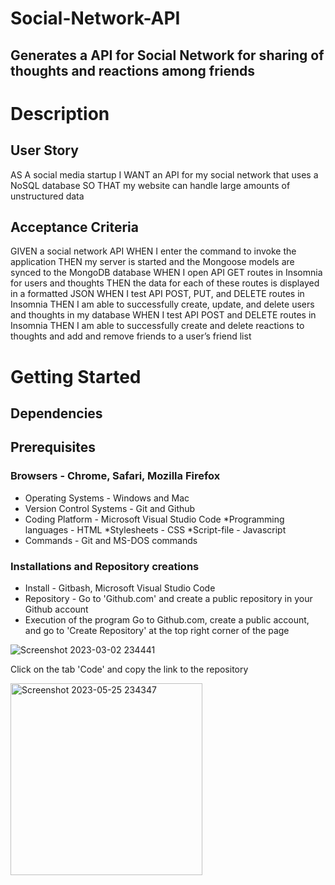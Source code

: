 # Social-Network-API
## Generates a API for Social Network for sharing of thoughts and reactions among friends
# Description
## User Story

AS A social media startup
I WANT an API for my social network that uses a NoSQL database
SO THAT my website can handle large amounts of unstructured data

## Acceptance Criteria

GIVEN a social network API
WHEN I enter the command to invoke the application
THEN my server is started and the Mongoose models are synced to the MongoDB database
WHEN I open API GET routes in Insomnia for users and thoughts
THEN the data for each of these routes is displayed in a formatted JSON
WHEN I test API POST, PUT, and DELETE routes in Insomnia
THEN I am able to successfully create, update, and delete users and thoughts in my database
WHEN I test API POST and DELETE routes in Insomnia
THEN I am able to successfully create and delete reactions to thoughts and add and remove friends to a user’s friend list

# Getting Started
## Dependencies
## Prerequisites
### Browsers - Chrome, Safari, Mozilla Firefox
* Operating Systems - Windows and Mac
* Version Control Systems - Git and Github
* Coding Platform - Microsoft Visual Studio Code *Programming languages - HTML *Stylesheets - CSS *Script-file - Javascript
* Commands - Git and MS-DOS commands
### Installations and Repository creations
* Install - Gitbash, Microsoft Visual Studio Code
* Repository - Go to 'Github.com' and create a public repository in your Github account
* Execution of the program
Go to Github.com, create a public account, and go to 'Create Repository' at the top right corner of the page

![Screenshot 2023-03-02 234441](https://user-images.githubusercontent.com/122113060/222635558-4c891feb-0494-4cb2-b0d9-42503ed83efa.png)

Click on the tab 'Code' and copy the link to the repository

<img width="307" alt="Screenshot 2023-05-25 234347" src="https://github.com/Georgina5-2/Social-Network-API/assets/122113060/8f22b0bd-1239-4ba6-8817-7c1bfc98c96e">




